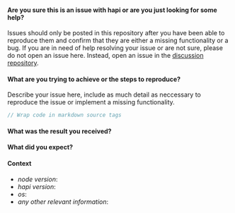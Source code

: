 #### Are you sure this is an issue with hapi or are you just looking for some help?

Issues should only be posted in this repository after you have been able to reproduce
them and confirm that they are either a missing functionality or a bug. If you are in
need of help resolving your issue or are not sure, please do not open an issue here.
Instead, open an issue in the [discussion repository](https://github.com/hapijs/discuss).

#### What are you trying to achieve or the steps to reproduce?

Describe your issue here, include as much detail as neccessary to reproduce the issue
or implement a missing functionality.

```js
// Wrap code in markdown source tags
```

#### What was the result you received?

#### What did you expect?

#### Context

* *node version*:
* *hapi version*:
* *os*:
* *any other relevant information*:
